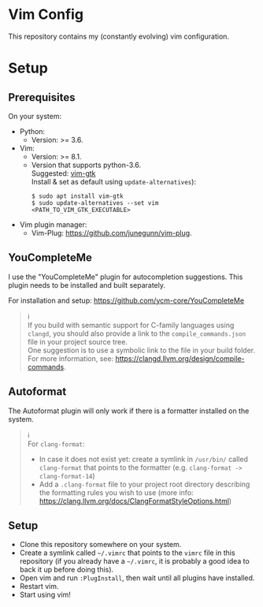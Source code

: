 # Vim Config

This repository contains my (constantly evolving) vim configuration.


# Setup

## Prerequisites

On your system:
- Python:
    - Version: >= 3.6.
- Vim:
    - Version: >= 8.1.
    - Version that supports python-3.6.<br>
      Suggested: [vim-gtk](https://packages.debian.org/stretch/vim-gtk)<br>
      Install & set as default using `update-alternatives`):
      ```
      $ sudo apt install vim-gtk
      $ sudo update-alternatives --set vim <PATH_TO_VIM_GTK_EXECUTABLE>
      ```
- Vim plugin manager:
    - Vim-Plug: https://github.com/junegunn/vim-plug.

## YouCompleteMe

I use the "YouCompleteMe" plugin for autocompletion suggestions. This plugin needs to be installed and built separately.

For installation and setup: https://github.com/ycm-core/YouCompleteMe

> :information_source:<br>
> If you build with semantic support for C-family languages using `clangd`, you should also provide a link to the `compile_commands.json` file in your project source tree.<br>
> One suggestion is to use a symbolic link to the file in your build folder.<br>
> For more information, see: https://clangd.llvm.org/design/compile-commands.

## Autoformat

The Autoformat plugin will only work if there is a formatter installed on the system.

> :information_source:<br>
> For `clang-format`:<br>
> - In case it does not exist yet: create a symlink in `/usr/bin/` called `clang-format` that points to the formatter (e.g. `clang-format -> clang-format-14`)
> - Add a `.clang-format` file to your project root directory describing the formatting rules you wish to use (more info: https://clang.llvm.org/docs/ClangFormatStyleOptions.html)

## Setup

- Clone this repository somewhere on your system.
- Create a symlink called `~/.vimrc` that points to the `vimrc` file in this repository (if you already have a `~/.vimrc`, it is probably a good idea to back it up before doing this).
- Open vim and run `:PlugInstall`, then wait until all plugins have installed.
- Restart vim.
- Start using vim!

